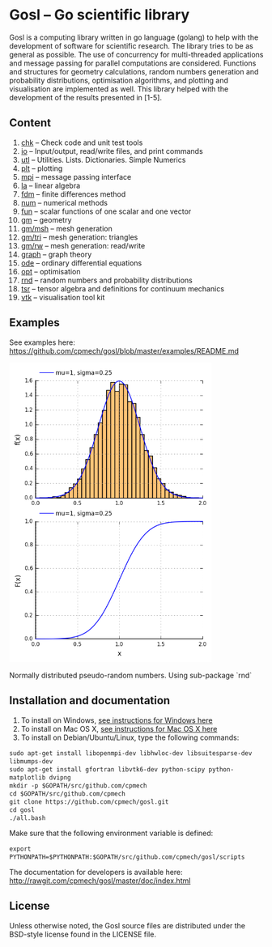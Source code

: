 # Gosl &ndash; Go scientific library

Gosl is a computing library written in go language (golang) to help with the development of software
for scientific research. The library tries to be as general as possible. The use of concurrency for
multi-threaded applications and message passing for parallel computations are considered. Functions
and structures for geometry calculations, random numbers generation and probability distributions,
optimisation algorithms, and plotting and visualisation are implemented as well. This library helped
with the development of the results presented in [1-5].



## Content

1.  [chk](https://github.com/cpmech/gosl/tree/master/chk)       &ndash; Check code and unit test tools
2.  [io](https://github.com/cpmech/gosl/tree/master/io)         &ndash; Input/output, read/write files, and print commands
3.  [utl](https://github.com/cpmech/gosl/tree/master/utl)       &ndash; Utilities. Lists. Dictionaries. Simple Numerics
4.  [plt](https://github.com/cpmech/gosl/tree/master/plt)       &ndash; plotting
5.  [mpi](https://github.com/cpmech/gosl/tree/master/mpi)       &ndash; message passing interface
6.  [la](https://github.com/cpmech/gosl/tree/master/la)         &ndash; linear algebra
7.  [fdm](https://github.com/cpmech/gosl/tree/master/fdm)       &ndash; finite differences method
8.  [num](https://github.com/cpmech/gosl/tree/master/num)       &ndash; numerical methods
9.  [fun](https://github.com/cpmech/gosl/tree/master/fun)       &ndash; scalar functions of one scalar and one vector
10. [gm](https://github.com/cpmech/gosl/tree/master/gm)         &ndash; geometry
11. [gm/msh](https://github.com/cpmech/gosl/tree/master/gm/msh) &ndash; mesh generation
12. [gm/tri](https://github.com/cpmech/gosl/tree/master/gm/tri) &ndash; mesh generation: triangles
13. [gm/rw](https://github.com/cpmech/gosl/tree/master/gm/rw)   &ndash; mesh generation: read/write
14. [graph](https://github.com/cpmech/gosl/tree/master/graph)   &ndash; graph theory
15. [ode](https://github.com/cpmech/gosl/tree/master/ode)       &ndash; ordinary differential equations
16. [opt](https://github.com/cpmech/gosl/tree/master/opt)       &ndash; optimisation
17. [rnd](https://github.com/cpmech/gosl/tree/master/rnd)       &ndash; random numbers and probability distributions
18. [tsr](https://github.com/cpmech/gosl/tree/master/tsr)       &ndash; tensor algebra and definitions for continuum mechanics
19. [vtk](https://github.com/cpmech/gosl/tree/master/vtk)       &ndash; visualisation tool kit



## Examples

See examples here: https://github.com/cpmech/gosl/blob/master/examples/README.md


<div id="container">
<p><img src="examples/figs/rnd_normalDistribution.png" width="400"></p>
Normally distributed pseudo-random numbers. Using sub-package `rnd`
</div>


## Installation and documentation

1. To install on Windows, [see instructions for Windows here](https://github.com/cpmech/gosl/blob/master/doc/InstallationOnWindows.md)
2. To install on Mac OS X, [see instructions for Mac OS X here](https://github.com/cpmech/gosl/blob/master/doc/InstallationOnMacOSX.md)
3. To install on Debian/Ubuntu/Linux, type the following commands:

```
sudo apt-get install libopenmpi-dev libhwloc-dev libsuitesparse-dev libmumps-dev 
sudo apt-get install gfortran libvtk6-dev python-scipy python-matplotlib dvipng
mkdir -p $GOPATH/src/github.com/cpmech
cd $GOPATH/src/github.com/cpmech
git clone https://github.com/cpmech/gosl.git
cd gosl
./all.bash
```

Make sure that the following environment variable is defined:

```
export PYTHONPATH=$PYTHONPATH:$GOPATH/src/github.com/cpmech/gosl/scripts
```

The documentation for developers is available here: http://rawgit.com/cpmech/gosl/master/doc/index.html






## License

Unless otherwise noted, the Gosl source files are distributed under the BSD-style license found in the LICENSE file.
